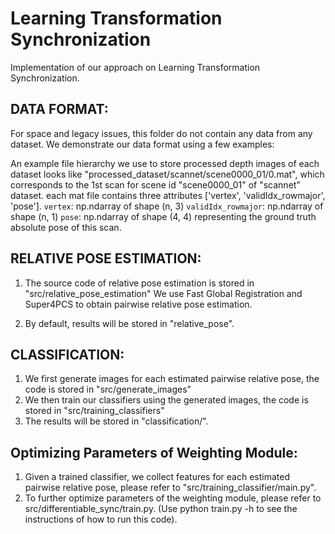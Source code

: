 # Learning Transformation Synchronization
Implementation of our approach on Learning Transformation Synchronization.


## DATA FORMAT:
For space and legacy issues, this folder do not contain any data from any dataset.
We demonstrate our data format using a few examples: 

An example file hierarchy we use to store processed depth images of each dataset looks like
  "processed_dataset/scannet/scene0000_01/0.mat", which corresponds to 
    the 1st scan for scene id "scene0000_01" of "scannet" dataset.
  each mat file contains three attributes ['vertex', 'validIdx_rowmajor', 'pose']. 
  `vertex`: np.ndarray of shape (n, 3)
  `validIdx_rowmajor`: np.ndarray of shape (n, 1)
  `pose`: np.ndarray of shape (4, 4) representing the ground truth absolute pose of this scan.

## RELATIVE POSE ESTIMATION:
1. The source code of relative pose estimation is stored in "src/relative_pose_estimation"
 We use Fast Global Registration and Super4PCS to
    obtain pairwise relative pose estimation.

2. By default, results will be stored in "relative_pose".


## CLASSIFICATION:
1. We first generate images for each estimated pairwise relative pose, the code is stored in "src/generate_images"
2. We then train our classifiers using the generated images, the code is stored in "src/training_classifiers"
3. The results will be stored in "classification/".


## Optimizing Parameters of Weighting Module:
1. Given a trained classifier, we collect features for each estimated pairwise relative pose, 
  please refer to "src/training_classifier/main.py".
2. To further optimize parameters of the weighting module, please refer to src/differentiable_sync/train.py.
  (Use python train.py -h to see the instructions of how to run this code).


